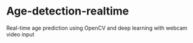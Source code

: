 # Age-detection-realtime
Real-time age prediction using OpenCV and deep learning with webcam video input
